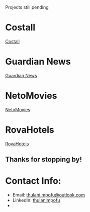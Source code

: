 Projects still pending
# Costall
[Costall](https://github.com/TOLANY-LANNIE/Costall-Meeting-Ledger-App)
# Guardian News
[Guardian News](https://github.com/TOLANY-LANNIE/Guardian-News-App)
# NetoMovies
[NetoMovies](https://github.com/TOLANY-LANNIE/Guardian-News-App)
# RovaHotels
[RovaHotels](https://github.com/TOLANY-LANNIE/Rova-Hotels-Booking-App)


## Thanks for stopping by!

# Contact Info:

- Email: thulani.mpofu@outlook.com
- LinkedIn: [thulanimpofu](https://www.linkedin.com/in/thulani-mpofu/)
-
